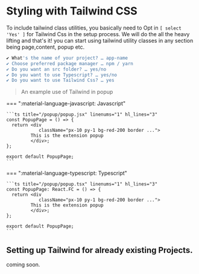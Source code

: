 # Styling with Tailwind CSS

To include tailwind class utilities, you basically need to Opt in `[ select 'Yes' ]` for Tailwind Css in the setup process.
We will do the all the heavy lifting and that's it! you can start using tailwind utility classes in any section being page,content, popup etc.

```sh linenums="1" title="> Terminal" hl_lines="5"
✔ What's the name of your project? … app-name
✔ Choose preferred package manager … npm / yarn
✔ Do you want an src folder? … yes/no
✔ Do you want to use Typescript? … yes/no
✔ Do you want to use Tailwind Css? … yes
```

> An example use of Tailwind in popup

=== ":material-language-javascript: Javascript"

    ```ts title="/popup/popup.jsx" linenums="1" hl_lines="3"
    const PopupPage = () => {
      return <div
                className="px-10 py-1 bg-red-200 border ...">
             This is the extension popup
             </div>;
    };

    export default PopupPage;
    ```

=== ":material-language-typescript: Typescript"

    ```ts title="/popup/popup.tsx" linenums="1" hl_lines="3"
    const PopupPage: React.FC = () => {
      return <div
                className="px-10 py-1 bg-red-200 border ...">
             This is the extension popup
             </div>;
    };

    export default PopupPage;
    ```

## Setting up Tailwind for already existing Projects.

coming soon.
